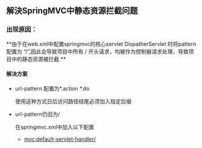 ## 解決SpringMVC中静态资源拦截问题

### 出现原因：

**由于在web.xml中配置springmvc的核心servlet DispatherServlet 时将pattern配置为 “/”,因此会导致项目中所有 / 开头请求，均被作为控制器请求处理，导致项目中的静态资源被拦截 **

#### 解决方案

* url-pattern 配置为*.action *.do

  使用这种方式日后访问路径结尾必须加入指定后缀

* url-pattern仍旧为/

  在springmvc.xml中加入以下配置

  * <mvc:default-servlet-handler/>



